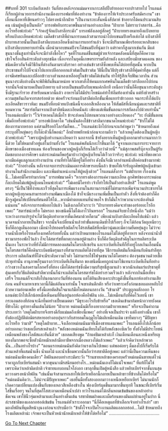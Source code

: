 ##บทที่ 301 ระเบิดกับเหล้า
วันที่สองหลังจากแม่มดจากเกาะสลีปปิ้งย้ายออกจากปราสาทไป โรแลนด์ก็เรียกผู้อำนวยการสำนักงานเมืองบารอฟมาที่ห้องทำงาน
“ข้าต้องการให้เจ้าประกาศรับสมัครงาน” เขาเลื่อนเนื้อหาที่เขียนคร่าวๆ ไปตรงหน้าอีกฝ่าย “เป็นงานระยะสั้นหนึ่งสัปดาห์ ข้าอยากได้คนประมาณสิบคน เน้นผู้หญิงเป็นหลัก”
บารอฟหยิบกระดาษขึ้นมาอ่านอย่างละเอียด “ฝ่าบาท ไม่ทราบว่าสตาร์ช...คืออะไรหรือพ่ะย่ะค่ะ”
“เจ้าคงรู้จักแป้งสาลีกระมัง”
บารอฟลังเลอยู่สักครู่ “ฝ่าบาททรงหมายถึงแป้งหยาบหรือแป้งละเอียดพ่ะย่ะค่ะ เมล็ดข้าวสาลีที่ผ่านการบดแล้วสามารถนำไปอบขนมปังหรือเค้กได้ แป้งสาลีที่ฝ่าบาทเสวยนั้นเป็นแป้งสาลีแบบละเอียดซึ่งผ่านการแยกรำแล้ว ซึ่งจะมีปริมาณเพียงร้อยละหกสิบของแป้งสาลีแบบหยาบเท่านั้น เมื่อนำมาอบขนมปังจะได้ขนมปังที่นุ่มกว่า แต่ราคาก็สูงมากเช่นกัน มีแต่ขุนนางชั้นสูงเท่านั้นจึงจะมีกำลังซื้อไหว”
จุดที่โรแลนด์ชื่นชมผู้ช่วยเจ้ากรมคลังคนนี้ที่สุดก็คือความเข้าใจเรื่องสินค้าระดับล่างทุกชนิด เนื่องจากในยุคนี้เกษตรกรรมยังล้าหลัง และเสบียงมักขาดแคลน ของชนิดเดียวกันจึงมีวิธีกินที่ต่างกันตามระดับราคา อย่างเช่นข้าวสาลีซึ่งพบเห็นได้บ่อยที่สุดนั้น หากเป็นประชาชนทั่วไปก็จะนำไปแยกเปลือกออกแล้วต้มเป็นข้าวต้ม วิธีนี้เป็นวิธีปรุงข้าวสาลีที่คุ้มค่าที่สุด แต่ก็อาจมีเศษหินและเปลือกข้าวบางส่วนหลงเหลืออยู่ในข้าวต้มได้เช่นกัน ทำให้รู้สึกเจ็บฟันเวลากิน
ส่วนขุนนางระดับล่างนั้นจะพิถีพิถันขึ้นมาหน่อย พวกเขาสั่งให้คนแยกเศษหินในเมล็ดข้าวสาลีออกไปก่อน จากนั้นจึงนำมาบดเป็นแป้งหยาบ แล้วอบเป็นขนมปังกับแพนเค้กอีกที
เหนือกว่านั้นก็คือขุนนางระดับสูงซึ่งมีฐานะร่ำรวย สำหรับคนพวกนี้แล้ว อาหารไม่ได้มีประโยชน์แค่ทำให้อิ่มท้องเท่านั้น แต่ยังช่วยสร้างความสุขอันเกิดจากรสอร่อยด้วย พ่อครัวจะร่อนแป้งสาลีต่ออีกขั้นเพื่อแยกรำข้าวออก จนกระทั่งได้แป้งละเอียดสีขาวราวหิมะ ขนมปังที่อบด้วยแป้งชนิดนี้จะออกสีเหลืองนวล ให้สัมผัสที่เนียนนุ่มและรสชาติที่หอมหวาน
“สตาร์ชก็มาจากแป้งสาลีชนิดละเอียดนั่นล่ะ เพียงแต่เพิ่มขั้นตอนการสกัดลงไปด้วยเท่านั้น” โรแลนด์แบมือว่า “ไว้เจ้าหาคนได้เมื่อไร ข้าจะส่งคนไปสอนพวกนางอย่างละเอียดเอง”
“ยะ ยังมีขั้นตอนเพิ่มอีกหรือพ่ะย่ะค่ะ” บารอฟเบิกตาโต “เช่นนั้นต้องใช้ข้าวสาลีมากขนาดไหนพ่ะย่ะค่ะ”
“ข้าก็ไม่ได้ต้องการมากหรอก แค่สามสี่ร้อยกิโลกรัมก็พอ...” โรแลนด์ชะงักไปก่อนจะแก้คำพูดว่า “ข้าหมายถึงแค่กระบุงที่ใหญ่พอๆ กับโต๊ะตัวนี้ก็พอน่ะ”
อีกฝ่ายพยักหน้าก่อนจะถามอีกว่า “แล้วเหตุใดต้องเป็นผู้หญิงด้วยพ่ะย่ะค่ะ”
“เพราะผู้หญิงทำงานละเอียดกว่า นอกจากนี้ ข้ายังอยากเห็นผู้หญิงออกมาทำงานมากกว่านี้ด้วย ไม่ใช่หมกตัวอยู่แต่ในบ้านทั้งวัน” โรแลนด์พลันนึกอะไรขึ้นมาได้ “ดูจากผลงานการกระจายการศึกษาของเมืองชายแดน ห้องเรียนของพวกผู้หญิงก็เรียนได้เร็วกว่าด้วยนี่”
“แม้สุภาพสตรีบุ๊กจะเป็นผู้รับผิดชอบกองการศึกษา แต่กระหม่อมก็พอรู้มาบ้างว่าผู้หญิงเรียนได้เร็วกว่าจริงๆ พ่ะย่ะค่ะ หน้าที่ของพวกนางมีแค่ดูแลลูกและทำงานบ้าน งานที่ทำได้ก็มีอยู่ไม่กี่อย่าง ดังนั้นจึงมีเวลาอ่านหนังสือค่อนข้างมากพ่ะย่ะค่ะ”
“ถ้าอย่างนั้น หลังจากจบการประเมินผลการศึกษารอบนี้แล้ว ข้าขอให้เจ้ารับลูกศิษย์ผู้หญิงเข้ามาทำงานในสำนักงานเมือง และเพิ่มตำแหน่งงานให้ผู้หญิงด้วย” โรแลนด์สั่งการ
“แต่ฝ่าบาท เรื่องเช่นนี้...ไม่เคยมีใครทำมาก่อน” บารอฟขมวดคิ้ว “หากทรงต้องการแค่ความละเอียด ลูกศิษย์ของกระหม่อมก็ละเอียดไม่แพ้ผู้หญิงคนไหนพ่ะย่ะค่ะ”
“ไม่เคยมีใครทำ เจ้าก็ทำให้เป็นตัวอย่างเสียสิ” โรแลนด์พูดตรงๆ “นี่เป็นวิธีที่ง่ายและเร็วที่สุดในการเพิ่มแรงงานในสถานการณ์ที่ไม่สามารถเพิ่มจำนวนประชากรได้ หากผู้หญิงทุกคนสามารถทำงานพัฒนาเมืองได้ ข้าก็จะมีแรงงานเพิ่มขึ้นเป็นเท่าตัว สิ่งที่เจ้าต้องทำก็คือชักจูงผู้คนให้เปลี่ยนทัศนคติให้ได้...หากมีค่าตอบแทนที่น่าพอใจ ข้าก็มั่นใจว่าพวกนางจะต้องยินดีแน่นอน”
หลังจากบารอฟออกไปแล้ว ไนติงเกลก็หัวเราะว่า “ฝ่าบาททรงคิดจะทำของอร่อยอะไรอีกเพคะ”
“สตาร์ชน่ะหรือ ไม่หรอก ของชนิดนี้ไม่ได้เอาไว้กินหรอก” โรแลนด์จิบชาไปหนึ่งอึก “แม้ว่าระหว่างการแปรรูปจะได้วัตถุดิบทำอาหารชั้นเลิศมาด้วยก็ตาม”
เพียงนำแป้งสาลีละเอียดไปแช่น้ำ แล้วนวดจนน้ำกลายเป็นสีขาว จากนั้นจึงเปลี่ยนน้ำแล้วทำขั้นตอนเดิมซ้ำไปเรื่อยๆ ก็จะได้ก้อนวัตถุเหนียวๆ ซึ่งก็คือกลูเต็นออกมา เมื่อนำไปทอดหรือผัดก็จะได้รสสัมผัสที่เหนียวนุ่มและมีความยืดหยุ่นสูง ไม่ว่าจะราดน้ำผึ้งหรือโรยเครื่องเทศก็อร่อยทั้งนั้น
แต่ว่าเป้าหมายของโรแลนด์ไม่ได้อยู่ที่อาหาร
หลังจากนำน้ำสีขาวมากรองพักไว้แล้ว ก็จะได้สตาร์ชที่ตกตะกอนอยู่ด้านล่าง ซึ่งก็คือวัตถุดิบสำคัญในการผลิตระเบิดนั่นเอง
ในระหว่างที่ยังไม่มีการทดลองผสมไนโตรกลีเซอริน และระเบิดทีเอ็นทีก็ยังอยู่ไกลเกินเอื้อมนั้น ไนโตรสตาร์ชก็คือดินระเบิดชนิดรุนแรงที่สามารถผลิตได้ง่ายที่สุด วิธีการผลิตมันก็เหมือนกับดินสำลีทุกประการ ผลิตภัณฑ์ที่ได้จะมีระดับความไวต่ำ ไม่สามารถใช้ไฟจุดชนวนได้โดยตรง ต้องจุดชนวนด้วยเชื้อปะทุเท่านั้น อานุภาพก็รุนแรงกว่าระเบิดทีเอ็นทีมาก ของชนิดนี้เคยถูกนำมาใช้แทนระเบิดทีเอ็นทีอย่างกว้างขวางในสงครามโลกครั้งที่สอง
เมื่อได้สตาร์ชซึ่งมีความบริสุทธิ์สูงมาแล้ว พวกนักเล่นแร่แปรธาตุที่คุ้นเคยกับวิธีผลิตดินสำลีพวกนั้นก็น่าจะผลิตไนโตรสตาร์ชได้อย่างรวดเร็วแล้ว
หลังจากกินมื้อเที่ยงเสร็จ โรแลนด์ก็จะกลับไปนอนกลางวันที่ห้องนอน แต่ได้ยินเสียงเคาะประตูดังขึ้นที่นอกห้องทำงานเสียก่อน
คนที่จะมาหาเขาเวลานี้ก็มีแต่อันนาเท่านั้น ใจเขาเต้นตึกตัก หรือว่าเพราะครั้งก่อนเธอเผลอหลับไปด้วยความอ่อนเพลีย ครั้งนี้เลยตัดสินใจมาแก้มือใหม่ตอนกลางวัน
“เข้ามาสิ”
ประตูถูกผลักออก โรแลนด์ชะงักไปเล็กน้อยเมื่อเห็นคนที่ยืนอยู่นอกห้องคืออีฟลิน
เอ่อ...ไม่เหมือนกับที่คิดไว้เลยนี่ เขากระแอมสองทีก่อนจะฉีกยิ้มอย่างเปี่ยมเมตตา “มีธุระอะไรกับข้าหรือ”
เธอเดินเข้ามาก้มหน้าถวายบังคมที่ข้างโต๊ะ ดูท่าทางตื่นเต้นไม่น้อย “ฝ่าบาท หม่อมฉันมีเรื่องอยากถามฝ่าบาทเพคะ”
หรือจะเป็นคำถามประเภทว่า ‘เหตุใดฝ่าบาทจึงทรงดีกับแม่มดถึงเพียงนี้เพคะ’ อย่างที่เจอเป็นประจำ แต่ถึงอย่างนั้น เขาก็ยังต้องปฏิบัติต่อมิตรสหายอย่างอบอุ่นราวกับสายลมในฤดูใบไม้ผลิเหมือนเดิม เขายิ้มบางๆ “มีปัญหาอะไรหรือ ว่ามาสิ”
“เหตุใดฝ่าบาท...จึงเลือกหม่อมฉันมาที่เมืองชายแดนเพคะ”
โรแลนด์อึ้งไปเล็กน้อย อย่าบอกนะว่าเธอเบื่อรสเหล้าแล้ว
“พลังของหม่อมฉันเทียบไม่ได้กับพลังของซิลเวีย ทั้งยังไม่มีประโยชน์เหมือนพลังของโลตัสและฮันนี่ด้วย” เธอลดเสียงพูด “ถ้าแค่ชิมเหล้าล่ะก็ เงินเดือนเดือนละหนึ่งเหรียญทองก็มากพอจะซื้อตัวนักหมักเหล้ามืออาชีพจากเมืองหลวงได้แล้วเพคะ”
“แล้วเจ้าคิดว่าเหล้าพวกนั้น...เป็นอย่างไรบ้าง”
“ตอนแรกหม่อมฉันยังคิดว่าแรงเกินไปเพคะ แต่พอค่อยๆ ดื่มลงไปก็เริ่มรับได้ ส่วนเหล้าที่ผสมน้ำแข็ง น้ำผลไม้ และน้ำเชื่อมพวกนั้นถือว่ารสชาติดีอยู่เพคะ แต่ว่านี่เป็นความเห็นของหม่อมฉันเพียงคนเดียว” อีฟลินตอบอย่างระมัดระวัง “ร้านขายเหล้าของครอบครัวหม่อมฉันขายแต่ไวน์ราคาถูกกับเบียร์ผสมน้ำ พวกขุนนางมีรสนิยมอย่างไร...หม่อมฉันเองก็ไม่แน่ใจเพคะ”
ที่แท้ก็ไม่ใช่เพราะคิดว่าเหล้าผิดปกติ เจ้าชายแอบถอนใจโล่งอก เขาลุกขึ้นเปิดตู้หนังสือ แล้วหยิบเบียร์จากชั้นบนสุดมาวางตรงหน้าอีฟลิน “เช่นนั้นเจ้าสามารถเสกให้เบียร์เหยือกนี้กลายเป็นเหล้าขาวที่ข้ากลั่นได้หรือไม่”
“หม่อมฉันคิดว่า...ไม่น่าจะมีปัญหาเพคะ” เธอยื่นมือทั้งสองออกมาวางเหนือเหยือกเบียร์ ไม่นานนักก็เกิดความเปลี่ยนแปลงขึ้นกับของเหลวสีเหลืองข้างใน ฟองเบียร์ผุดขึ้นมามากขึ้นทุกที ในขณะที่เบียร์เริ่มใสขึ้นเรื่อยๆ จนในที่สุดก็ใสสะอาดเหมือนน้ำเปล่า ทว่าโรแลนด์ได้กลิ่นหอมเข้มข้นของเหล้าอย่างชัดเจน เขาใช้นิ้วจุ่มเหล้ามาแตะลิ้นอย่างตื่นเต้น รสชาติขมฝาดและเผ็ดร้อนของมันแผ่ซ่านอยู่ในปาก นี่ล่ะรสชาติของแอลกอฮอล์เข้มข้น
โรแลนด์หัวเราะออกมา “นี่ก็คือเหตุผลที่ข้าเลือกเจ้าอย่างไรเล่า”
เขามองอีฟลินที่ผุดสีหน้างุนงงก่อนจะปรบมือว่า “ข้าตั้งใจจะเปิดโรงงานผลิตแอลกอฮอล์...ไม่สิ ข้าหมายถึงโรงผลิตเหล้าน่ะ เจ้าพอจะเป็นหัวหน้านักหมักเหล้าให้ข้าได้หรือไม่”
........................................


[Go To Next Chapter]( ./214.md)